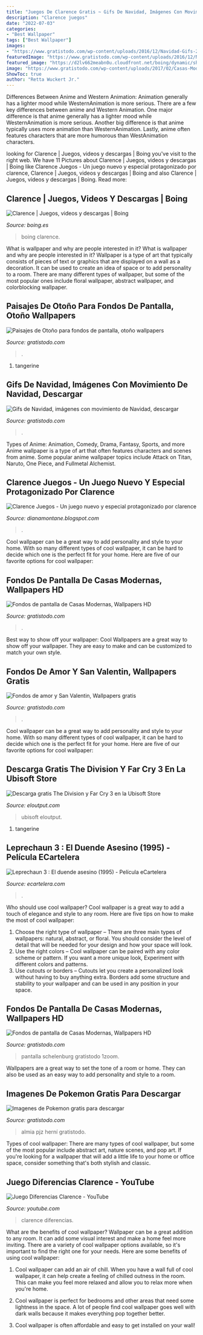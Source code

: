 ```yaml
---
title: "Juegos De Clarence Gratis ~ Gifs De Navidad, Imágenes Con Movimiento De Navidad, Descargar"
description: "Clarence juegos"
date: "2022-07-03"
categories:
- "Best Wallpaper"
tags: ["Best Wallpaper"]
images:
- "https://www.gratistodo.com/wp-content/uploads/2016/12/Navidad-Gifs-26.gif"
featuredImage: "https://www.gratistodo.com/wp-content/uploads/2016/12/Navidad-Gifs-26.gif"
featured_image: "https://d2lv662meabn0u.cloudfront.net/boing/dynamic/show/00000000/35/f8de816054d209141e15b6bcabf8f3fbd03086fc_1543062171.jpg"
image: "https://www.gratistodo.com/wp-content/uploads/2017/02/Casas-Modernas-3-800x500.jpg"
ShowToc: true
author: "Retta Wuckert Jr."
---
```



Differences Between Anime and Western Animation: Animation generally has a lighter mood while WesternAnimation is more serious.
There are a few key differences between anime and Western Animation. One major difference is that anime generally has a lighter mood while WesternAnimation is more serious. Another big difference is that anime typically uses more animation than WesternAnimation. Lastly, anime often features characters that are more humorous than WestAnimation characters.

	

		
looking for Clarence | Juegos, videos y descargas | Boing you've visit to the right web. We have 11 Pictures about Clarence | Juegos, videos y descargas | Boing like Clarence Juegos - Un juego nuevo y especial protagonizado por clarence, Clarence | Juegos, videos y descargas | Boing and also Clarence | Juegos, videos y descargas | Boing. Read more:
		
    
## Clarence | Juegos, Videos Y Descargas | Boing

<img loading=lazy src="https://d2lv662meabn0u.cloudfront.net/boing/dynamic/show/00000000/35/f8de816054d209141e15b6bcabf8f3fbd03086fc_1543062171.jpg" onerror="this.onerror=null;this.src='https://tse2.mm.bing.net/th?id=OIP.ovHnJs84dFAXVt1EexbrCgHaBN&amp;pid=15.1';" alt="Clarence | Juegos, videos y descargas | Boing">

_Source: boing.es_

>boing clarence. 

	

What is wallpaper and why are people interested in it?
What is wallpaper and why are people interested in it?
Wallpaper is a type of art that typically consists of pieces of text or graphics that are displayed on a wall as a decoration. It can be used to create an idea of space or to add personality to a room. There are many different types of wallpaper, but some of the most popular ones include floral wallpaper, abstract wallpaper, and colorblocking wallpaper.

    
## Paisajes De Otoño Para Fondos De Pantalla, Otoño Wallpapers

<img loading=lazy src="https://www.gratistodo.com/wp-content/uploads/2016/10/paisajes-otoño-wallpapers-800x500.jpg" onerror="this.onerror=null;this.src='https://tse1.mm.bing.net/th?id=OIP.BEMHfdlIz2CdbveYg-8qOAHaEo&amp;pid=15.1';" alt="Paisajes de Otoño para fondos de pantalla, otoño wallpapers">

_Source: gratistodo.com_

>. 

	

1. tangerine 

    
## Gifs De Navidad, Imágenes Con Movimiento De Navidad, Descargar

<img loading=lazy src="https://www.gratistodo.com/wp-content/uploads/2016/12/Navidad-Gifs-26.gif" onerror="this.onerror=null;this.src='https://tse1.mm.bing.net/th?id=OIP.8oho23jEdP8aubFV_XkG8AAAAA&amp;pid=15.1';" alt="Gifs de Navidad, imágenes con movimiento de Navidad, descargar">

_Source: gratistodo.com_

>. 

	

Types of Anime: Animation, Comedy, Drama, Fantasy, Sports, and more
Anime wallpaper is a type of art that often features characters and scenes from anime. Some popular anime wallpaper topics include Attack on Titan, Naruto, One Piece, and Fullmetal Alchemist.

    
## Clarence Juegos - Un Juego Nuevo Y Especial Protagonizado Por Clarence

<img loading=lazy src="https://cn.i.cdn.ti-platform.com/cnemea/content/30546/game/HoppingHeat-CLA-Cover-Es.jpg?imwidth=300" onerror="this.onerror=null;this.src='https://tse1.mm.bing.net/th?id=OIP.cBshS6oO8OPvqzswSJ8lfQAAAA&amp;pid=15.1';" alt="Clarence Juegos - Un juego nuevo y especial protagonizado por clarence">

_Source: dianamontane.blogspot.com_

>. 

	

Cool wallpaper can be a great way to add personality and style to your home. With so many different types of cool wallpaper, it can be hard to decide which one is the perfect fit for your home. Here are five of our favorite options for cool wallpaper: 

    
## Fondos De Pantalla De Casas Modernas, Wallpapers HD

<img loading=lazy src="https://www.gratistodo.com/wp-content/uploads/2017/02/Casas-Modernas-11-800x534.jpg" onerror="this.onerror=null;this.src='https://tse2.mm.bing.net/th?id=OIP.H-lHzba-muWvVgyPnkGlWQHaE8&amp;pid=15.1';" alt="Fondos de pantalla de Casas Modernas, Wallpapers HD">

_Source: gratistodo.com_

>. 

	

Best way to show off your wallpaper:
Cool Wallpapers are a great way to show off your wallpaper. They are easy to make and can be customized to match your own style.

    
## Fondos De Amor Y San Valentin, Wallpapers Gratis

<img loading=lazy src="https://www.gratistodo.com/wp-content/uploads/2016/02/36.jpg" onerror="this.onerror=null;this.src='https://tse1.mm.bing.net/th?id=OIP.oxafiWX1w-yWRWv5KifTogHaF7&amp;pid=15.1';" alt="Fondos de amor y San Valentin, Wallpapers gratis">

_Source: gratistodo.com_

>. 

	

Cool wallpaper can be a great way to add personality and style to your home. With so many different types of cool wallpaper, it can be hard to decide which one is the perfect fit for your home. Here are five of our favorite options for cool wallpaper: 

    
## Descarga Gratis The Division Y Far Cry 3 En La Ubisoft Store

<img loading=lazy src="https://eloutput.com/app/uploads-eloutput.com/2020/09/the-division-gratis-pc.jpg" onerror="this.onerror=null;this.src='https://tse3.mm.bing.net/th?id=OIP.xNMCZjqJdqTbDN7AimH93gHaD4&amp;pid=15.1';" alt="Descarga gratis The Division y Far Cry 3 en la Ubisoft Store">

_Source: eloutput.com_

>ubisoft eloutput. 

	

1. tangerine 

    
## Leprechaun 3 : El Duende Asesino (1995) - Película ECartelera

<img loading=lazy src="https://www.ecartelera.com/carteles/6400/6492/001_m.jpg" onerror="this.onerror=null;this.src='https://tse2.mm.bing.net/th?id=OIP.Bi1rZI7lHbkZRC3dmAhynQHaLH&amp;pid=15.1';" alt="Leprechaun 3 : El duende asesino (1995) - Película eCartelera">

_Source: ecartelera.com_

>. 

	

Who should use cool wallpaper?
Cool wallpaper is a great way to add a touch of elegance and style to any room. Here are five tips on how to make the most of cool wallpaper: 
1) Choose the right type of wallpaper – There are three main types of wallpapers: natural, abstract, or floral. You should consider the level of detail that will be needed for your design and how your space will look. 
2) Use the right colors – Cool wallpaper can be paired with any color scheme or pattern. If you want a more unique look, Experiment with different colors and patterns. 
3) Use cutouts or borders – Cutouts let you create a personalized look without having to buy anything extra. Borders add some structure and stability to your wallpaper and can be used in any position in your space.

    
## Fondos De Pantalla De Casas Modernas, Wallpapers HD

<img loading=lazy src="https://www.gratistodo.com/wp-content/uploads/2017/02/Casas-Modernas-3-800x500.jpg" onerror="this.onerror=null;this.src='https://tse2.mm.bing.net/th?id=OIP.2bU1OptRxXOmILKArhUbaQHaEo&amp;pid=15.1';" alt="Fondos de pantalla de Casas Modernas, Wallpapers HD">

_Source: gratistodo.com_

>pantalla schelenburg gratistodo 1zoom. 

	

Wallpapers are a great way to set the tone of a room or home. They can also be used as an easy way to add personality and style to a room.

    
## Imagenes De Pokemon Gratis Para Descargar

<img loading=lazy src="https://www.gratistodo.com/wp-content/uploads/2016/07/07-800x600.jpg" onerror="this.onerror=null;this.src='https://tse1.mm.bing.net/th?id=OIP.l3Q1lpuHeHXZzyM8DDRFvwHaFj&amp;pid=15.1';" alt="Imagenes de Pokemon gratis para descargar">

_Source: gratistodo.com_

>almia pjz herní gratistodo. 

	

Types of cool wallpaper:
There are many types of cool wallpaper, but some of the most popular include abstract art, nature scenes, and pop art. If you're looking for a wallpaper that will add a little life to your home or office space, consider something that's both stylish and classic.

    
## Juego Diferencias Clarence - YouTube

<img loading=lazy src="https://i.ytimg.com/vi/t9qezQFId48/maxresdefault.jpg" onerror="this.onerror=null;this.src='https://tse2.mm.bing.net/th?id=OIP.cJMOIKwa0Sf9HmCDL5IdZwHaEK&amp;pid=15.1';" alt="Juego Diferencias Clarence - YouTube">

_Source: youtube.com_

>clarence diferencias. 

	

What are the benefits of cool wallpaper?
Wallpaper can be a great addition to any room. It can add some visual interest and make a home feel more inviting. There are a variety of cool wallpaper options available, so it's important to find the right one for your needs. Here are some benefits of using cool wallpaper: 
1. Cool wallpaper can add an air of chill. When you have a wall full of cool wallpaper, it can help create a feeling of chilled outness in the room. This can make you feel more relaxed and allow you to relax more when you're home. 

2. Cool wallpaper is perfect for bedrooms and other areas that need some lightness in the space. A lot of people find cool wallpaper goes well with dark walls because it makes everything pop together better. 

3. Cool wallpaper is often affordable and easy to get installed on your wall!

